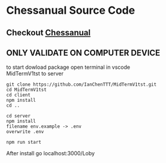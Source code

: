 # Chessanual Source Code
## Checkout [Chessanual](https://chess.asunal2020.com/)
## ONLY VALIDATE ON COMPUTER DEVICE

to start dowload package
open terminal in vscode <br>
MidTermV1tst to server
```
git clone https://github.com/IanChenTTT/MidTermV1tst.git
cd MidTermV1tst
cd client
npm install
cd ..

cd server 
npm install
filename env.example -> .env
overwrite .env 

npm run start
```
After install go localhost:3000/Loby 
